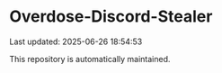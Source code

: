 # Overdose-Discord-Stealer

Last updated: 2025-06-26 18:54:53

This repository is automatically maintained.
